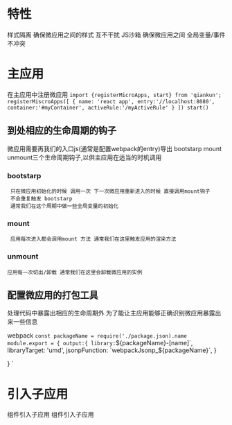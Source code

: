 # 特性
  样式隔离  确保微应用之间的样式 互不干扰
  JS沙箱  确保微应用之间 全局变量/事件  不冲突
# 主应用
  在主应用中注册微应用
  `
  import {registerMicroApps, start} from 'qiankun';
  registerMiscroApps([
    {
      name: 'react app',
      entry:'//localhost:8080',
      container:'#myContainer',
      activeRule:'/myActiveRule'
    }
  ])
  start()
  `

  ## 到处相应的生命周期的钩子
  微应用需要再我们的入口js(通常是配置webpack的entry)导出 bootstarp mount unmount三个生命周期钩子,以供主应用在适当的时机调用

  ### bootstarp
     只在微应用初始化的时候 调用一次 下一次微应用重新进入的时候 直接调用mount钩子
     不会重复触发 bootstarp
     通常我们在这个周期中做一些全局变量的初始化
  ### mount
     应用每次进入都会调用mount 方法 通常我们在这里触发应用的渲染方法   
  ### unmount
    应用每一次切出/卸载 通常我们在这里会卸载微应用的实例
  ## 配置微应用的打包工具

  处理代码中暴露出相应的生命周期外 
  为了能让主应用能够正确识别微应用暴露出来一些信息

  webpack
  `const packageName = require('./package.json).name
   module.export = {
    output:{
      library:`${packageName}-[name]`,
      libraryTarget: 'umd',
      jsonpFunction: `webpackJsonp_${packageName}`,
    }

   }
  `  
# 引入子应用
  <MicroApp /> 组件引入子应用
  <MicroAppWithMemoHistory /> 组件引入子应用